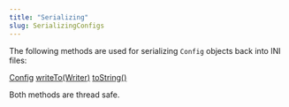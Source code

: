 ```yaml
---
title: "Serializing"
slug: SerializingConfigs
---
```


The following methods are used for serializing `Config` objects back into INI files:

<tree>
<node-0><java-class><a href="/site/apidocs/org/apache/juneau/config/Config.html" target="_blank">Config</a></java-class></node-0>
<node-1><java-method><a href="/site/apidocs/org/apache/juneau/config/Config.html#writeTo(java.io.Writer)" target="_blank">writeTo(Writer)</a></java-method></node-1>
<node-1><java-method><a href="/site/apidocs/org/apache/juneau/config/Config.html#toString()" target="_blank">toString()</a></java-method></node-1>
</tree>

Both methods are thread safe.
